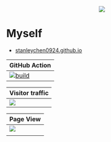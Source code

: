 <p align="center">
<img src="https://raw.githubusercontent.com/StanleyChen0924/stanleychen0924.github.io/main/file/320px-AnimatedGears.gif">
</p>

# Myself

- [stanleychen0924.github.io](https://stanleychen0924.github.io/)

| GitHub Action  | 
| -------------- | 
| [![build](https://github.com/stanleychen0924/stanleychen0924.github.io/actions/workflows/php.yml/badge.svg)](https://github.com/stanleychen0924/stanleychen0924.github.io/actions/workflows/YTlive.yml/)|

| Visitor traffic | 
| --------------- | 
|<img src="https://www.f-counter.net/j/49/1664242542/" />|

| Page View | 
| --------- | 
|![](https://komarev.com/ghpvc/?username=stanleychen0924&color=green)
<img width="0" height="0" src="https://profile-counter.glitch.me/stanleychen0924/count.svg" />|

